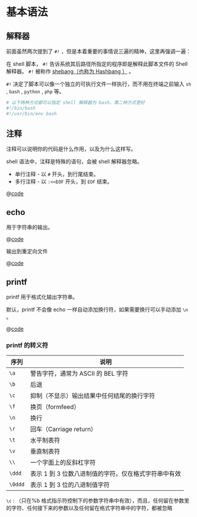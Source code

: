 # 基本语法

## 解释器

前面虽然两次提到了 `#!`
，但是本着重要的事情说三遍的精神，这里再强调一遍：

在 shell 脚本， `#!` 告诉系统其后路径所指定的程序即是解释此脚本文件的
Shell 解释器。 `#!` 被称作 [shebang（也称为 Hashbang
）](https://zh.wikipedia.org/wiki/Shebang) 。

`#!` 决定了脚本可以像一个独立的可执行文件一样执行，而不用在终端之前输入
`sh` , `bash` , `python` , `php` 等。

``` sh
# 以下两种方式都可以指定 shell 解释器为 bash，第二种方式更好
#!/bin/bash
#!/usr/bin/env bash
```

## 注释

注释可以说明你的代码是什么作用，以及为什么这样写。

shell 语法中，注释是特殊的语句，会被 shell 解释器忽略。

-   单行注释 - 以 `#` 开头，到行尾结束。
-   多行注释 - 以 `:<<EOF` 开头，到 `EOF` 结束。

@[code](./1_syntax/comment.sh)


## echo

用于字符串的输出。

@[code](./1_syntax/echo.sh)


输出到重定向文件

@[code](./1_syntax/output.sh)

## printf

printf 用于格式化输出字符串。

默认，printf 不会像 echo 一样自动添加换行符，如果需要换行可以手动添加
`\n` 。

@[code](./1_syntax/print_f.sh)


### printf 的转义符

|  序列   |                         说明                         |
| ------- | ---------------------------------------------------- |
| `\a`    | 警告字符，通常为 ASCII 的 BEL 字符                   |
| `\b`    | 后退                                                 |
| `\c`    | 抑制（不显示）输出结果中任何结尾的换行字符           |
| `\f`    | 换页（formfeed）                                     |
| `\n`    | 换行                                                 |
| `\r`    | 回车（Carriage return）                              |
| `\t`    | 水平制表符                                           |
| `\v`    | 垂直制表符                                           |
| `\\`    | 一个字面上的反斜杠字符                               |
| `\ddd`  | 表示 1 到 3 位数八进制值的字符。仅在格式字符串中有效 |
| `\0ddd` | 表示 1 到 3 位的八进制值字符                         |

`\c` : （只在%b 格式指示符控制下的参数字符串中有效），而且，任何留在参数里的字符、任何接下来的参数以及任何留在格式字符串中的字符，都被忽略
